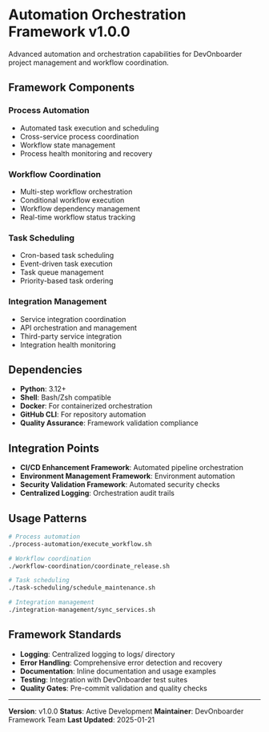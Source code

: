# Automation Orchestration Framework v1.0.0

Advanced automation and orchestration capabilities for DevOnboarder project management and workflow coordination.

## Framework Components

### Process Automation

- Automated task execution and scheduling
- Cross-service process coordination
- Workflow state management
- Process health monitoring and recovery

### Workflow Coordination

- Multi-step workflow orchestration
- Conditional workflow execution
- Workflow dependency management
- Real-time workflow status tracking

### Task Scheduling

- Cron-based task scheduling
- Event-driven task execution
- Task queue management
- Priority-based task ordering

### Integration Management

- Service integration coordination
- API orchestration and management
- Third-party service integration
- Integration health monitoring

## Dependencies

- **Python**: 3.12+
- **Shell**: Bash/Zsh compatible
- **Docker**: For containerized orchestration
- **GitHub CLI**: For repository automation
- **Quality Assurance**: Framework validation compliance

## Integration Points

- **CI/CD Enhancement Framework**: Automated pipeline orchestration
- **Environment Management Framework**: Environment automation
- **Security Validation Framework**: Automated security checks
- **Centralized Logging**: Orchestration audit trails

## Usage Patterns

```bash
# Process automation
./process-automation/execute_workflow.sh

# Workflow coordination
./workflow-coordination/coordinate_release.sh

# Task scheduling
./task-scheduling/schedule_maintenance.sh

# Integration management
./integration-management/sync_services.sh
```

## Framework Standards

- **Logging**: Centralized logging to logs/ directory
- **Error Handling**: Comprehensive error detection and recovery
- **Documentation**: Inline documentation and usage examples
- **Testing**: Integration with DevOnboarder test suites
- **Quality Gates**: Pre-commit validation and quality checks

---

**Version**: v1.0.0
**Status**: Active Development
**Maintainer**: DevOnboarder Framework Team
**Last Updated**: 2025-01-21
